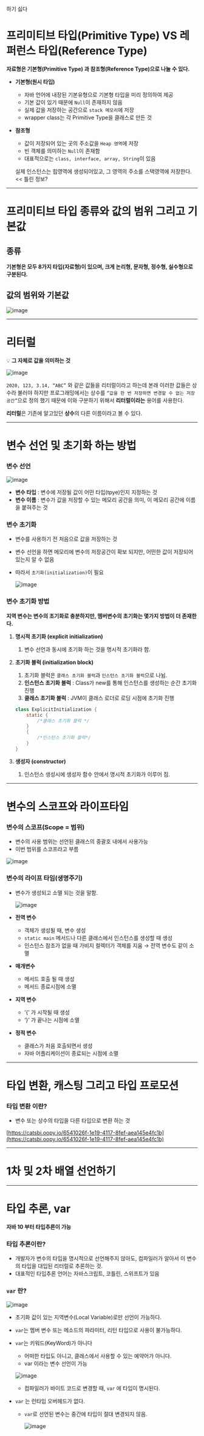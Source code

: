 하기 싫다
# 프리미티브 타입(Primitive Type) VS 레퍼런스 타입(Reference Type)

**자료형은 기본형(Primitive Type) 과 참조형(Reference Type)으로 나눌 수 있다.** 

- **기본형(원시 타입)**
    - 자바 언어에 내장된 기본유형으로 기본형 타입을 미리 정의하여 제공
    - 기본 값이 있기 때문에 `Null`이 존재하지 않음
    - 실제 값을 저장하는 공간으로 `stack 메모리`에 저장
    - wrapper class는 각 Primitive Type을 클래스로 만든 것
- **참조형**
    - 값이 저장되어 있는 곳의 주소값을 `Heap 영역`에 저장
    - 빈 객체를 의미하는 `Null`이 존재함
    - 대표적으로는 `class, interface, array, String`이 있음
    
    실제 인스턴스는 힙영역에 생성되어있고, 그 영역의 주소를 스택영역에 저장한다.  << 틀린 정보?
    

---

# 프리미티브 타입 종류와 값의 범위 그리고 기본값

## 종류

**기본형은 모두 8가지 타입(자료형)이 있으며, 크게 논리형, 문자형, 정수형, 실수형으로 구분된다.** 

## 값의 범위와 기본값

![image](https://user-images.githubusercontent.com/90807343/175658769-ecd3ea1c-4f1d-4bd6-9fd5-187e9c6a0c45.png)

---

# 리터럴

<aside>
  
💡  **그 자체로 값을 의미하는 것**

</aside>

![image](https://user-images.githubusercontent.com/90807343/175658831-20e677d1-add6-46ff-9cc8-1dc9f0108791.png)

`2020, 123, 3.14, “ABC”` 와 같은 값들을 리터럴이라고 하는데 본래 이러한 값들은 상수라 불러야 하지만 프로그래밍에서는 상수를 `“값을 한 번 저장하면 변경할 수 없는 저장공간”`으로 정의 했기 때문에 이와 구분하기 위해서 **리터럴이라는** 용어를 사용한다. 

**리터럴**은 기존에 알고있던 **상수**의 다른 이름이라고 볼 수 있다. 

---

# 변수 선언 및 초기화 하는 방법

### 변수 선언

![image](https://user-images.githubusercontent.com/90807343/175658927-38134698-aa57-4e7a-ab33-baacc5aa729b.png)

- **변수 타입** : 변수에 저장될 값이 어떤 타입(tpye)인지 지정하는 것
- **변수 이름** : 변수가 값을 저장할 수 있는 메모리 공간을 의미, 이 메모리 공간에 이름을 붙혀주는 것

### 변수 초기화

- 변수를 사용하기 전 처음으로 값을 저장하는 것
- 변수 선언을 하면 메모리에 변수의 저장공간이 확보 되지만, 어떤한 값이 저장되어있는지 알 수 없음
- 따라서 `초기화(initialization)`이 필요
    
    ![image](https://user-images.githubusercontent.com/90807343/175658950-7bbe330d-6467-4a90-8716-7c87c638a602.png)
    

### 변수 초기화 방법

**지역 변수는 변수의 초기화로 충분하지만, 멤버변수의 초기화는 몇가지 방법이 더 존재한다.** 

1. **명시적 초기화 (explicit initialization)**
    1. 변수 선언과 동시에 초기화 하는 것을 명시적 초기화라 함.
2. **초기화 블럭 (initialization block)**
    1. 초기화 블럭은 `클래스 초기화 블럭`과 `인스턴스 초기화 블럭`으로 나뉨.
    2. **인스턴스 초기화 블럭** : Class가 new를 통해 인스턴스를 생성하는 순간 초기화 진행
    3. **클래스 초기화 블럭** : JVM이 클래스 로더로 로딩 시점에 초기화 진행
    
    ```java
    class ExplicitInitialization {
    	static {
    		/*클래스 초기화 블럭 */
    	}
    	{
    		/*인스턴스 초기화 블럭*/
    	}
    }
    ```
    
3. **생성자 (constructor)**
    1. 인스턴스 생성시에 생성자 함수 안에서 명시적 초기화가 이루어 짐.

---

# 변수의 스코프와 라이프타임

### 변수의 스코프(Scope = 범위)

- 변수의 사용 범위는 선언된 클래스의 중괄호 내에서 사용가능
- 이번 범위를 스코프라고 부름

![image](https://user-images.githubusercontent.com/90807343/175658985-1697cf63-1681-418b-af27-ddcb2f8986fa.png)

### 변수의 라이프 타임(생명주기)

- 변수가 생성되고 소멸 되는 것을 말함.
    
    ![image](https://user-images.githubusercontent.com/90807343/175659006-0f854346-fa9e-4150-868d-e29e85205cc0.png)
    
- **전역 변수**
    - 객체가 생성될 때, 변수 생성
    - `static main` 메서드나 다른 클래스에서 인스턴스를 생성할 때 생성
    - 인스턴스 참조가 없을 때 가비지 컬렉터가 객체를 지움 → 전역 변수도 같이 소멸
- **매개변수**
    - 메서드 호출 될 때 생성
    - 메서드 종료시점에 소멸
- **지역 변수**
    - ’{’ 가 시작될 때 생성
    - ‘}’ 가 끝나는 시점에 소멸
- **정적 변수**
    - 클래스가 처음 호출되면서 생성
    - 자바 어플리케이션이 종료되는 시점에 소멸

---

# 타입 변환, 캐스팅 그리고 타입 프로모션

### 타입 변환 이란?

- 변수 또는 상수의 타입을 다른 타입으로 변환 하는 것

[https://catsbi.oopy.io/6541026f-1e19-4117-8fef-aea145e4fc1b](https://catsbi.oopy.io/6541026f-1e19-4117-8fef-aea145e4fc1b)

---

# 1차 및 2차 배열 선언하기

---

# 타입 추론, var

**자바 10 부터 타입추론이 가능**

### 타입 추론이란?

- 개발자가 변수의 타입을 명시적으로 선언해주지 않아도, 컴파일러가 알아서 이 변수의 타입을 대입된 리터럴로 추론하는 것.
- 대표적인 타입추론 언어는 자바스크립트, 코틀린, 스위프트가 있음

### `var` 란?

![image](https://user-images.githubusercontent.com/90807343/175659039-e19619a6-d7a1-4075-958d-5e50ab103ac9.png)

- 초기화 값이 있는 지역변수(Local Variable)로만 선언이 가능하다.
- `var`는 멤버 변수 또는 메소드의 파라미터, 리턴 타입으로 사용이 불가능하다.
- `var`는 키워드(KeyWord)가 아니다
    - 어떠한 타입도 아니고, 클래스에서 사용할 수 있는 예약어가 아니다.
    - var 이라는 변수 선언이 가능
    
    ![image](https://user-images.githubusercontent.com/90807343/175659050-e067b850-b8c1-420b-8775-1587ddf00476.png)
    
    - 컴파일러가 바이트 코드로 변경할 때, `var` 에 타입이 명시된다.
- `var` 는 런타임 오버헤드가 없다.
    - `var`로 선언된 변수는 중간에 타입이 절대 변경되지 않음.
        
        ![image](https://user-images.githubusercontent.com/90807343/175659076-6c378e96-a83e-4e87-85ea-b818f0c912a7.png)
